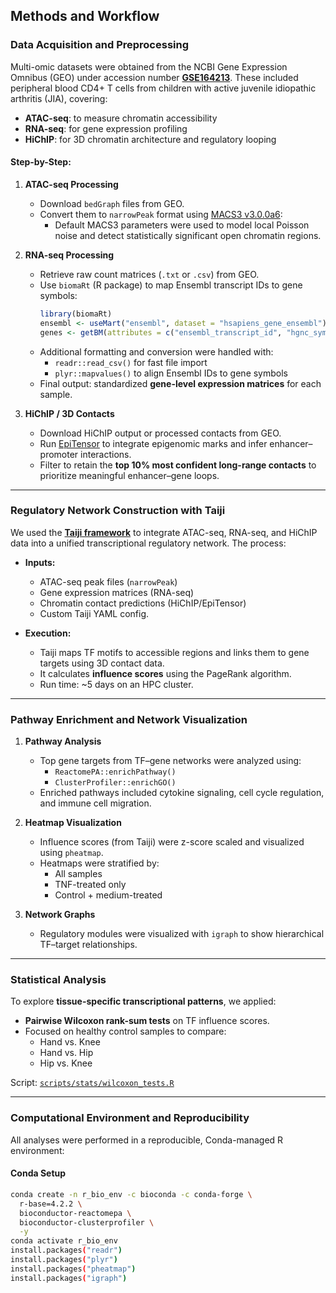## Methods and Workflow

### Data Acquisition and Preprocessing

Multi-omic datasets were obtained from the NCBI Gene Expression Omnibus (GEO) under accession number **[GSE164213](https://www.ncbi.nlm.nih.gov/geo/query/acc.cgi?acc=GSE164213)**. These included peripheral blood CD4+ T cells from children with active juvenile idiopathic arthritis (JIA), covering:

- **ATAC-seq**: to measure chromatin accessibility
- **RNA-seq**: for gene expression profiling
- **HiChIP**: for 3D chromatin architecture and regulatory looping

#### Step-by-Step:

1. **ATAC-seq Processing**
   - Download `bedGraph` files from GEO.
   - Convert them to `narrowPeak` format using [MACS3 v3.0.0a6](https://github.com/macs3-project/MACS):
     - Default MACS3 parameters were used to model local Poisson noise and detect statistically significant open chromatin regions.

2. **RNA-seq Processing**
   - Retrieve raw count matrices (`.txt` or `.csv`) from GEO.
   - Use `biomaRt` (R package) to map Ensembl transcript IDs to gene symbols:
     ```r
     library(biomaRt)
     ensembl <- useMart("ensembl", dataset = "hsapiens_gene_ensembl")
     genes <- getBM(attributes = c("ensembl_transcript_id", "hgnc_symbol"), mart = ensembl)
     ```
   - Additional formatting and conversion were handled with:
     - `readr::read_csv()` for fast file import
     - `plyr::mapvalues()` to align Ensembl IDs to gene symbols
   - Final output: standardized **gene-level expression matrices** for each sample.

3. **HiChIP / 3D Contacts**
   - Download HiChIP output or processed contacts from GEO.
   - Run [EpiTensor](https://github.com/gersteinlab/EpiTensor) to integrate epigenomic marks and infer enhancer–promoter interactions.
   - Filter to retain the **top 10% most confident long-range contacts** to prioritize meaningful enhancer–gene loops.

---

### Regulatory Network Construction with Taiji

We used the [**Taiji framework**](https://github.com/OSU-BMBL/taiji) to integrate ATAC-seq, RNA-seq, and HiChIP data into a unified transcriptional regulatory network. The process:

- **Inputs:**
  - ATAC-seq peak files (`narrowPeak`)
  - Gene expression matrices (RNA-seq)
  - Chromatin contact predictions (HiChIP/EpiTensor)
  - Custom Taiji YAML config.

- **Execution:**
  - Taiji maps TF motifs to accessible regions and links them to gene targets using 3D contact data.
  - It calculates **influence scores** using the PageRank algorithm.
  - Run time: ~5 days on an HPC cluster.

---

### Pathway Enrichment and Network Visualization

1. **Pathway Analysis**
   - Top gene targets from TF–gene networks were analyzed using:
     - `ReactomePA::enrichPathway()`
     - `ClusterProfiler::enrichGO()`
   - Enriched pathways included cytokine signaling, cell cycle regulation, and immune cell migration.

2. **Heatmap Visualization**
   - Influence scores (from Taiji) were z-score scaled and visualized using `pheatmap`.
   - Heatmaps were stratified by:
     - All samples
     - TNF-treated only
     - Control + medium-treated

3. **Network Graphs**
   - Regulatory modules were visualized with `igraph` to show hierarchical TF–target relationships.

---

### Statistical Analysis

To explore **tissue-specific transcriptional patterns**, we applied:

- **Pairwise Wilcoxon rank-sum tests** on TF influence scores.
- Focused on healthy control samples to compare:
  - Hand vs. Knee
  - Hand vs. Hip
  - Hip vs. Knee

Script: [`scripts/stats/wilcoxon_tests.R`](scripts/stats/wilcoxon_tests.R)

---

### Computational Environment and Reproducibility

All analyses were performed in a reproducible, Conda-managed R environment:

#### Conda Setup

```bash
conda create -n r_bio_env -c bioconda -c conda-forge \
  r-base=4.2.2 \
  bioconductor-reactomepa \
  bioconductor-clusterprofiler \
  -y
conda activate r_bio_env
install.packages("readr")
install.packages("plyr")
install.packages("pheatmap")
install.packages("igraph")
